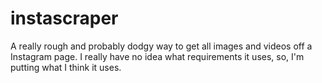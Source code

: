 # instascraper
A really rough and probably dodgy way to get all images and videos off a Instagram page.
I really have no idea what requirements it uses, so, I'm putting what I think it uses.

